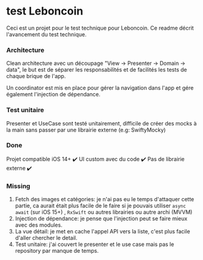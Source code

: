 # test Leboncoin

Ceci est un projet pour le test technique pour Leboncoin.
Ce readme décrit l'avancement du test technique.

### Architecture

Clean architecture avec un découpage "View -> Presenter -> Domain -> data", le but est de séparer les responsabilités et de facilités les tests de chaque brique de l'app.

Un coordinator est mis en place pour gérer la navigation dans l'app et gére également l'injection de dépendance.

### Test unitaire

Presenter et UseCase sont testé unitairement, difficile de créer des mocks à la main sans passer par une librairie externe (e.g: SwiftyMocky)

### Done

Projet compatible iOS 14+ :heavy_check_mark: 
UI custom avec du code :heavy_check_mark: 
Pas de librairie externe :heavy_check_mark: 

### Missing
1. Fetch des images et catégories: je n'ai pas eu le temps d'attaquer cette partie, ca aurait était plus facile de le faire si je pouvais utiliser ```async await``` (sur iOS 15+) ,  ```RxSwift``` ou autres librairies ou autre archi (MVVM)
2. Injection de dépendance: je pense que l'injection peut se faire mieux avec des modules.
3. La vue détail: je met en cache l'appel API vers la liste, c'est plus facile d'aller chercher le detail.
4. Test unitaire: j'ai couvert le presenter et le use case mais pas le repository par manque de temps.
